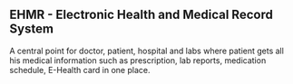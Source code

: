 ## EHMR - Electronic Health and Medical Record System

A central point for doctor, patient, hospital and labs where patient gets all his medical information such as prescription, lab reports, medication schedule, E-Health card in one place.
